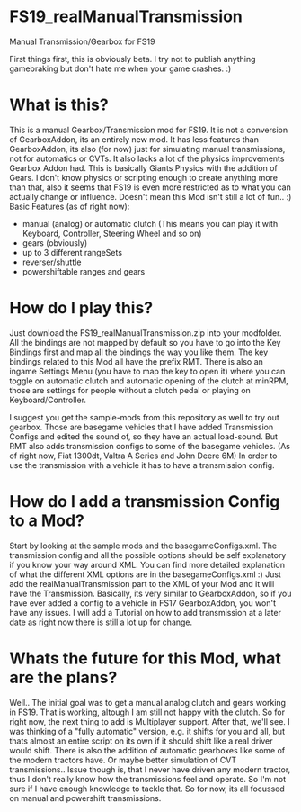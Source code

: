 # FS19_realManualTransmission
Manual Transmission/Gearbox for FS19


First things first, this is obviously beta. I try not to publish anything gamebraking but don't hate me when your game crashes. :)

# What is this?
This is a manual Gearbox/Transmission mod for FS19. It is not a conversion of GearboxAddon, its an entirely new mod. It has less features than GearboxAddon, its also (for now) just for simulating manual transmissions, not for automatics or CVTs. It also lacks a lot of the physics improvements Gearbox Addon had.
This is basically Giants Physics with the addition of Gears. I don't know physics or scripting enough to create anything more than that, also it seems that FS19 is even more restricted as to what you can actually change or influence.
Doesn't mean this Mod isn't still a lot of fun.. :)
Basic Features (as of right now):
- manual (analog) or automatic clutch (This means you can play it with Keyboard, Controller, Steering Wheel and so on)
- gears (obviously) 
- up to 3 different rangeSets
- reverser/shuttle
- powershiftable ranges and gears


# How do I play this? 
Just download the FS19_realManualTransmission.zip into your modfolder. All the bindings are not mapped by default so you have to go into the Key Bindings first and map all the bindings the way you like them. The key bindings related to this Mod all have the prefix RMT.
There is also an ingame Settings Menu (you have to map the key to open it) where you can toggle on automatic clutch and automatic opening of the clutch at minRPM, those are settings for people without a clutch pedal or playing on Keyboard/Controller.

I suggest you get the sample-mods from this repository as well to try out gearbox. Those are basegame vehicles that I have added Transmission Configs and edited the sound of, so they have an actual load-sound.
But RMT also adds transmission configs to some of the basegame vehicles. (As of right now, Fiat 1300dt, Valtra A Series and John Deere 6M)
In order to use the transmission with a vehicle it has to have a transmission config.


# How do I add a transmission Config to a Mod?
Start by looking at the sample mods and the basegameConfigs.xml. The transmission config and all the possible options should be self explanatory if you know your way around XML.
You can find more detailed explanation of what the different XML options are in the basegameConfigs.xml :)
Just add the realManualTransmission part to the XML of your Mod and it will have the Transmission. Basically, its very similar to GearboxAddon, so if you have ever added a config to a vehicle in FS17 GearboxAddon, you won't have any issues.
I will add a Tutorial on how to add transmission at a later date as right now there is still a lot up for change.


# Whats the future for this Mod, what are the plans? 
Well.. The initial goal was to get a manual analog clutch and gears working in FS19. That is working, altough I am still not happy with the clutch.
So for right now, the next thing to add is Multiplayer support. After that, we'll see. I was thinking of a "fully automatic" version, e.g. it shifts for you and all, but thats almost an entire script on its own if it should shift like a real driver would shift.
There is also the addition of automatic gearboxes like some of the modern tractors have. Or maybe better simulation of CVT transmissions.. Issue though is, that I never have driven any modern tractor, thus I don't really know how the transmissions feel and operate. So I'm not sure if I have enough knowledge to tackle that.
So for now, its all focussed on manual and powershift transmissions.









